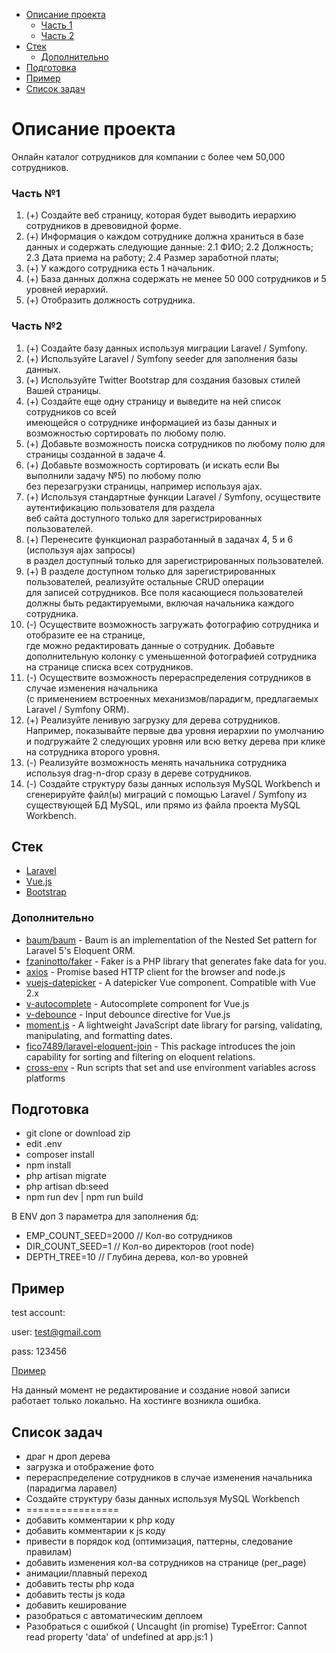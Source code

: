- [Описание проекта](#Описание-проекта)
    - [Часть 1](#Часть-1)
    - [Часть 2](#Часть-2)
- [Cтек](#Cтек)
    - [Дополнительно](#Дополнительно)
- [Подготовка](#Подготовка)
- [Пример](#Пример)
- [Список задач](#Список-задач)

# Описание проекта

Онлайн каталог сотрудников для компании с более чем 50,000 сотрудников.

### Часть №1

1. (+) Создайте веб страницу, которая будет выводить иерархию сотрудников в древовидной форме.
2. (+) Информация о каждом сотруднике должна храниться в базе данных и содержать следующие данные:
    2.1 ФИО;
    2.2 Должность;
    2.3 Дата приема на работу;
    2.4 Размер заработной платы;
3. (+) У каждого сотрудника есть 1 начальник.
4. (+) База данных должна содержать не менее 50 000 сотрудников и 5 уровней иерархий.
3. (+) Отобразить должность сотрудника.

### Часть №2

1. (+) Создайте базу данных используя миграции Laravel / Symfony.
2. (+) Используйте Laravel / Symfony seeder для заполнения базы данных.
3. (+) Используйте Twitter Bootstrap для создания базовых стилей Вашей страницы.
4. (+) Создайте еще одну страницу и выведите на ней список сотрудников со всей  
имеющейся о сотруднике информацией из базы данных и возможностью сортировать по любому полю.
5. (+) Добавьте возможность поиска сотрудников по любому полю для страницы созданной в задаче 4.
6. (+) Добавьте возможность сортировать (и искать если Вы выполнили задачу №5) по любому полю  
без перезагрузки страницы, например используя ajax.
7. (+) Используя стандартные функции Laravel / Symfony, осуществите аутентификацию пользователя для раздела  
веб сайта доступного только для зарегистрированных пользователей.
8. (+) Перенесите функционал разработанный в задачах 4, 5 и 6 (используя ajax запросы)  
в раздел доступный только для зарегистрированных пользователей.
9. (+) В разделе доступном только для зарегистрированных пользователей, реализуйте остальные CRUD операции  
для записей сотрудников. Все поля касающиеся пользователей должны быть редактируемыми, включая начальника каждого сотрудника.
10. (-) Осуществите возможность загружать фотографию сотрудника и отобразите ее на странице,  
где можно редактировать данные о сотрудник. Добавьте дополнительную колонку с уменьшенной фотографией сотрудника  
на странице списка всех сотрудников.
11. (-) Осуществите возможность перераспределения сотрудников в случае изменения начальника  
(с применением встроенных механизмов/парадигм, предлагаемых Laravel / Symfony ORM).
12. (+) Реализуйте ленивую загрузку для дерева сотрудников. Например, показывайте первые два уровня иерархии 
по умолчанию и подгружайте 2 следующих уровня или всю ветку дерева при клике на сотрудника второго уровня.
13. (-) Реализуйте возможность менять начальника сотрудника используя drag-n-drop сразу в дереве сотрудников.
14. (-) Создайте структуру базы данных используя MySQL Workbench и сгенерируйте файл(ы) миграций с
помощью Laravel / Symfony из существующей БД MySQL, или прямо из файла проекта MySQL Workbench.

## Cтек

* [Laravel](https://github.com/laravel/laravel)
* [Vue.js](https://github.com/vuejs/vue)
* [Bootstrap](https://github.com/twbs/bootstrap)

### Дополнительно

* [baum/baum](https://github.com/etrepat/baum) - Baum is an implementation of the Nested Set pattern for Laravel 5's Eloquent ORM.
* [fzaninotto/faker](https://github.com/fzaninotto/Faker) - Faker is a PHP library that generates fake data for you.
* [axios](https://github.com/axios/axios) - Promise based HTTP client for the browser and node.js
* [vuejs-datepicker](https://github.com/charliekassel/vuejs-datepicker) - A datepicker Vue component. Compatible with Vue 2.x
* [v-autocomplete](https://github.com/paliari/v-autocomplete) - Autocomplete component for Vue.js
* [v-debounce](https://github.com/vuejs-tips/v-debounce) - Input debounce directive for Vue.js
* [moment.js](https://github.com/moment/moment) - A lightweight JavaScript date library for parsing, validating, manipulating, and formatting dates.
* [fico7489/laravel-eloquent-join](https://github.com/fico7489/laravel-eloquent-join) - This package introduces the join capability for sorting and filtering on eloquent relations.
* [cross-env](https://github.com/kentcdodds/cross-env) - Run scripts that set and use environment variables across platforms

## Подготовка

* git clone or download zip
* edit .env
* composer install
* npm install
* php artisan migrate
* php artisan db:seed
* npm run dev | npm run build

В ENV доп 3 параметра для заполнения бд:

* EMP_COUNT_SEED=2000 // Кол-во сотрудников
* DIR_COUNT_SEED=1 // Кол-во директоров (root node)
* DEPTH_TREE=10 // Глубина дерева, кол-во уровней

## Пример
test account:

user: test@gmail.com

pass: 123456

[Пример](https://vuelaravel.000webhostapp.com)

На данный момент не редактирование и создание новой записи работает только локально.
На хостинге возникла ошибка.

## Список задач

* драг н дроп дерева
* загрузка и отображение фото
* перераспределение сотрудников в случае изменения начальника (парадигма ларавел) 
* Создайте структуру базы данных используя MySQL Workbench
* ================
* добавить комментарии к php коду
* добавить комментарии к js коду
* привести в порядок код (оптимизация, паттерны, следование правилам)
* добавить изменения кол-ва сотрудников на странице (per_page)
* анимации/плавный переход
* добавить тесты php кода
* добавить тесты js кода
* добавить кеширование
* разобраться с автоматическим деплоем
* Разобраться с ошибкой ( Uncaught (in promise) TypeError: Cannot read property 'data' of undefined
    at app.js:1 )

